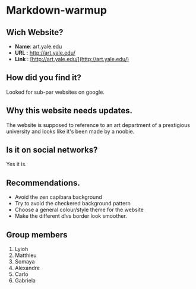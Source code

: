 
# Markdown-warmup

## Wich Website?
* **Name**: art.yale.edu
* **URL** : http://art.yale.edu/
* **Link** : [http://art.yale.edu/](http://art.yale.edu/)
## How did you find it?
Looked for sub-par websites on google.
## Why this website needs updates.
The website is supposed to reference to an art department of a prestigious university and looks like it's been made by a noobie.
## Is it on social networks?
Yes it is.
## Recommendations.
* Avoid the zen capibara background
* Try to avoid the checkered background pattern
* Choose a general colour/style theme for the website
* Make the different *divs* border look smoother.


## Group members

1. Lyioh
2. Matthieu
3. Somaya
4. Alexandre
5. Carlo
6. Gabriela




